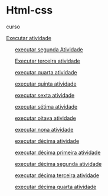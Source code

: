 # Html-css
 curso

<a href="https://mariarita161107.github.io/Html-css/exercicio/exe001">Executar atividade</a>
<ul><a href="https://mariarita161107.github.io/Html-css/exercicio/exe002">executar segunda Atividade</a></ul>
<ul><a href="https://mariarita161107.github.io/Html-css/exercicio/exe003">Executar terceira atividade</a></ul>
<ul><a href="https://mariarita161107.github.io/Html-css/exercicio/exe004">executar quarta atividade</a></ul>
<ul><a href="https://mariarita161107.github.io/Html-css/exercicio/exe005">executar quinta atividade</a></ul>
<ul><a href="https://mariarita161107.github.io/Html-css/exercicio/exe006">executar sexta atividade</a></ul>
<ul><a href="https://mariarita161107.github.io/Html-css/exercicio/exe007">executar sétima atividade</a></ul>
<UL><a href="https://mariarita161107.github.io/Html-css/exercicio/exe008">executar oitava atividade</a></UL>
<ul><a href="https://mariarita161107.github.io/Html-css/exercicio/exe009">executar nona atividade</a></ul>
<ul><a href="https://mariarita161107.github.io/Html-css/exercicio/exe010">executar décima atividade</a></ul>
<ul><a href="https://mariarita161107.github.io/Html-css/exercicio/exe011">executar décima primeira atividade</a></ul>
<ul><a href="https://mariarita161107.github.io/Html-css/exercicio/exe012">executar décima segunda atividade</a></ul>
<ul><a href="https://mariarita161107.github.io/Html-css/exercicio/exe013">executar décima terceira atividade</a></ul>
<ul><a href="https://mariarita161107.github.io/Html-css/exercicio/exe014">executar décima quarta atividade</a></ul>
